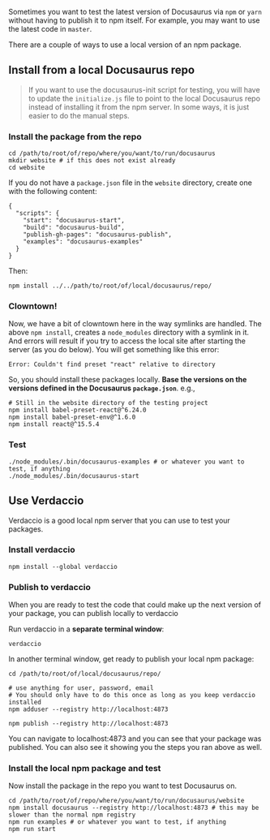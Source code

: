 Sometimes you want to test the latest version of Docusaurus via `npm` or `yarn` without having to publish it to npm itself. For example, you may want to use the latest code in `master`.

There are a couple of ways to use a local version of an npm package.

## Install from a local Docusaurus repo

> If you want to use the docusaurus-init script for testing, you will have to update the `initialize.js` file to point to the local Docusaurus repo instead of installing it from the npm server. In some ways, it is just easier to do the manual steps.

### Install the package from the repo

```
cd /path/to/root/of/repo/where/you/want/to/run/docusaurus
mkdir website # if this does not exist already
cd website
```

If you do not have a `package.json` file in the `website` directory, create one with the following content:

```
{
  "scripts": {
    "start": "docusaurus-start",
    "build": "docusaurus-build",
    "publish-gh-pages": "docusaurus-publish",
    "examples": "docusaurus-examples"
  }
}
```

Then:

```
npm install ../../path/to/root/of/local/docusaurus/repo/
```

### Clowntown!

Now, we have a bit of clowntown here in the way symlinks are handled. The above `npm install`, creates a `node_modules` directory with a symlink in it. And errors will result if you try to access the local site after starting the server (as you do below). You will get something like this error:

```
Error: Couldn't find preset "react" relative to directory
```

So, you should install these packages locally. **Base the versions on the versions defined in the Docusaurus `package.json`**. e.g.,

```
# Still in the website directory of the testing project
npm install babel-preset-react@^6.24.0
npm install babel-preset-env@^1.6.0
npm install react@^15.5.4
```

### Test

```
./node_modules/.bin/docusaurus-examples # or whatever you want to test, if anything
./node_modules/.bin/docusaurus-start
```

## Use Verdaccio

Verdaccio is a good local npm server that you can use to test your packages.

### Install verdaccio

```
npm install --global verdaccio
```

### Publish to verdaccio

When you are ready to test the code that could make up the next version of your package, you can publish locally to verdaccio

Run verdaccio in a **separate terminal window**:

```
verdaccio
```

In another terminal window, get ready to publish your local npm package:

```
cd /path/to/root/of/local/docusaurus/repo/

# use anything for user, password, email
# You should only have to do this once as long as you keep verdaccio installed
npm adduser --registry http://localhost:4873

npm publish --registry http://localhost:4873
```

You can navigate to localhost:4873 and you can see that your package was published. You can also see it showing you the steps you ran above as well.

### Install the local npm package and test

Now install the package in the repo you want to test Docusaurus on.

```
cd /path/to/root/of/repo/where/you/want/to/run/docusaurus/website
npm install docusaurus --registry http://localhost:4873 # this may be slower than the normal npm registry
npm run examples # or whatever you want to test, if anything
npm run start
```
